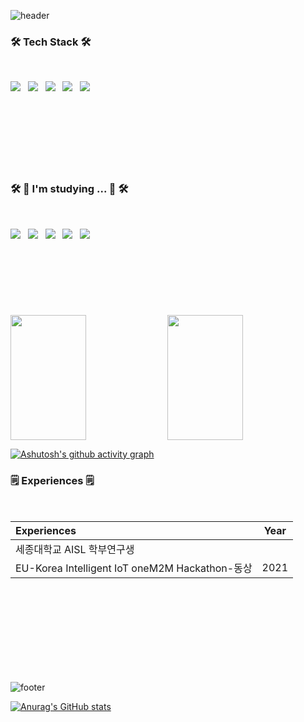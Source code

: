 ![header](https://capsule-render.vercel.app/api?type=waving&color=gradient&height=300&section=header&text=Hyeonsu%20Oh&fontSize=90)



<h3 align="left"><b>🛠 Tech Stack 🛠</b></h3>



</br>
<p align="left">
<img src="https://img.shields.io/badge/HTML5-E34F26?style=flat-square&logo=HTML5&logoColor=white"/></a> &nbsp
<img src="https://img.shields.io/badge/CSS3-1572B6?style=flat-square&logo=CSS3&logoColor=white"/></a> &nbsp
<img src="https://img.shields.io/badge/Python-47A248?style=flat-square&logo=Python&logoColor=white"/></a> &nbsp 
<img src="https://img.shields.io/badge/JavaScript-F7DF1E?style=flat-square&logo=JavaScript&logoColor=white"/></a> &nbsp
<img src="https://img.shields.io/badge/C-00599C?style=flat-square&logo=C%2B%2B&logoColor=white"/></a> &nbsp </br></br></br></br></br></br></br></br>


<h3 align="left"><b>🛠 📕 I'm studying ... 📕 🛠</b></h3>

</br>
<p align="left">
<img src="https://img.shields.io/badge/JavaScript-F7DF1E?style=flat-square&logo=JavaScript&logoColor=white"/></a> &nbsp
<img src="https://img.shields.io/badge/Node.js-339933?style=flat-square&logo=Node.js&logoColor=white"/></a> &nbsp
<img src="https://img.shields.io/badge/Java-4479A1?style=flat-square&logo=Java&logoColor=white"/></a> &nbsp 
<img src="https://img.shields.io/badge/Kotlin-E34F26?style=flat-square&logo=Kotlin&logoColor=white"/></a> &nbsp
<img src="https://img.shields.io/badge/ML-339933?style=flat-square&logo=ML&logoColor=white"/></a> &nbsp </br></br></br></br></br></br></br></br>


<svg width="100%" height="200">
  <foreignObject width="100%" height="100%">
    <img src="https://github-readme-stats.vercel.app/api/top-langs/?username=ssapsu&exclude_repo=ssapsu.github.io&layout=compact&theme=tokyonight" width="49%" height="200">
    <img src="https://github-readme-stats.vercel.app/api?username=ssapsu&theme=tokyonight&show_icons=true" width="49%" height="200">
  </foreignObject>
</svg>

[![Ashutosh's github activity graph](https://github-readme-activity-graph.vercel.app/graph?username=ssapsu&theme=github)](https://github.com/ashutosh00710/github-readme-activity-graph)

<h3 align="left"><b>🗒 Experiences 🗒 </b></h3></br>

| Experiences | Year |
| :-------------------------------- | :----------: |
| 세종대학교 AISL 학부연구생 | |
| EU-Korea Intelligent IoT oneM2M Hackathon-동상 | 2021 |


</br></br></br></br></br></br></br></br>

![footer](https://capsule-render.vercel.app/api?type=waving&color=gradient&section=footer)



[![Anurag's GitHub stats](https://github-readme-stats.vercel.app/api?username=ssapsu)](https://github.com/anuraghazra/github-readme-stats)
